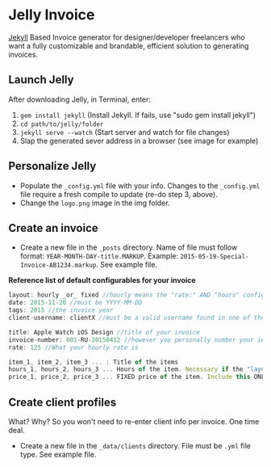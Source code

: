 # Jelly Invoice

<a href="http://jekyllrb.com/" target="_blank">Jekyll</a> Based Invoice generator for designer/developer freelancers who want a fully customizable and brandable, efficient solution to generating invoices.


## Launch Jelly
After downloading Jelly, in Terminal, enter:  
1. `gem install jekyll` (Install Jekyll. If fails, use "sudo gem install jekyll")
2. `cd path/to/jelly/folder`
3. `jekyll serve --watch` (Start server and watch for file changes)
4. Slap the generated sever address in a browser (see image for example)


## Personalize Jelly
- Populate the `_config.yml` file with your info. Changes to the `_config.yml` file require a fresh compile to update (re-do step 3, above).
- Change the `logo.png` image in the img folder. 


## Create an invoice
- Create a new file in the `_posts` directory. Name of file must follow format: `YEAR-MONTH-DAY-title.MARKUP`. Example: `2015-05-19-Special-Invoice-AB1234.markup`. See example file.

**Reference list of default configurables for your invoice**
``` javascript
layout: hourly _or_ fixed //hourly means the "rate:" AND "hours" configurables will need values. See them just below.
date: 2015-11-26 //must be YYYY-MM-DD
tags: 2015 //the invoice year
client-username: clientX //must be a valid username found in one of the client profiles. See next section (Create client profiles).

title: Apple Watch iOS Design //title of your invoice
invoice-number: 001-RU-20150412 //however you personally number your invoices.
rate: 125 //What your hourly rate is

item_1, item_2, item_3 ... : Title of the items
hours_1, hours_2, hours_3 ... Hours of the item. Necessary if the "layout:" value is "hourly"
price_1, price_2, price_3 ... FIXED price of the item. Include this ONLY if the above `layout:` value is `fixed`
```

## Create client profiles
What? Why? So you won't need to re-enter client info per invoice. One time deal.
- Create a new file in the `_data/clients` directory. File must be `.yml` file type. See example file.
